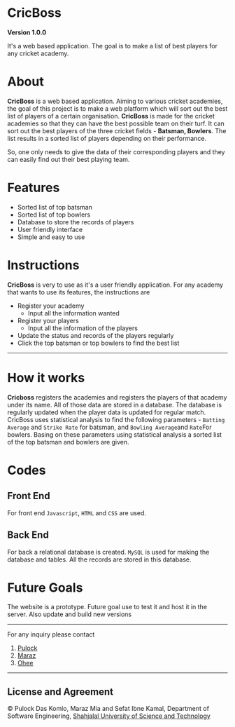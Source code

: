 # CricBoss
**Version 1.0.0**

It's a web based application. The goal is to make a list of best players for any cricket academy.

# About
**CricBoss** is a web based application. Aiming to various cricket academies, the goal of this project is to make a web platform which will sort out the best list of players of a certain organisation. **CricBoss** is made for the cricket academies so that they can have the best possible team on their turf.
It can sort out the best players of the three cricket fields - **Batsman, Bowlers**. The list results in a sorted list of players depending on their performance.

So, one only needs to give the data of their corresponding players and they can easily find out their best playing team.

# Features
- Sorted list of top batsman
- Sorted list of top bowlers
- Database to store the records of players
- User friendly interface
- Simple and easy to use

# Instructions
**CricBoss** is very to use as it's a user friendly application. For any academy that wants to use its features, the instructions are
- Register your academy
  - Input all the information wanted
- Register your players
  - Input all the information of the players
- Update the status and records of the players regularly
- Click the top batsman or top bowlers to find the best list
---

# How it works
**Cricboss** registers the academies and registers the players of that academy under its name. All of those data are stored in a database. The database is regularly updated when the player data is updated for regular match. CricBoss uses statistical analysis to find the following parameters - `Batting Average` and `Strike Rate` for batsman, and `Bowling Average`and `Rate`For bowlers. Basing on these parameters using statistical analysis a sorted list of the top batsman and bowlers are given.

# Codes
## Front End
For front end `Javascript`, `HTML` and `CSS` are used.
## Back End
For back a relational database is created. `MySQL` is used for making the database and tables. All the records are stored in this database.

# Future Goals
The website is a prototype. Future goal use to test it and host it in the server. Also update and build new versions

---
For any inquiry please contact
1. [Pulock](pulck@gmail.com)
1. [Maraz](marazsust@gmail.com)
1. [Ohee](sfiohee@gmail.com)
---

## License and Agreement
© Pulock Das Komlo, Maraz Mia and Sefat Ibne Kamal, Department of Software Engineering, [Shahjalal University of Science and Technology](https://www.sust.edu/)
